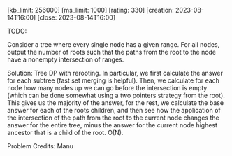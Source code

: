 [kb_limit: 256000]
[ms_limit: 1000]
[rating: 330]
[creation: 2023-08-14T16:00]
[close: 2023-08-14T16:00]

TODO: 

Consider a tree where every single node has a given range. For all nodes, output the number of roots such that the paths from the root to the node have a nonempty intersection of ranges.

Solution: Tree DP with rerooting. In particular, we first calculate the answer for each subtree (fast set merging is helpful). Then, we calculate for each node how many nodes up we can go before the intersection is empty (which can be done somewhat using a two pointers strategy from the root). This gives us the majority of the answer, for the rest, we calculate the base answer for each of the roots children, and then see how the application of the intersection of the path from the root to the current node changes the answer for the entire tree, minus the answer for the current node highest ancestor that is a child of the root. O(N).

Problem Credits: Manu